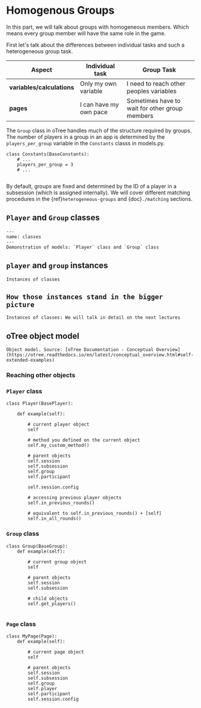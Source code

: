 Homogenous Groups
=================
In this part, we will talk about groups with homogeneous members. Which means every group member will have the same role in the game. 


First let's talk about the differences between individual tasks and such a heterogeneous group task.

| Aspect                     | Individual task        | Group Task                                     |
| -----------------          | ------------------     | --------                                       |
| **variables/calculations** | Only my own variable   | I need to reach other peoples variables        |
| **pages**                  | I can have my own pace | Sometimes have to wait for other group members |



The `Group` class in oTree handles much of the structure required by groups. The number of players in a group in an app is determined by the `players_per_group` variable in the `Constants` classs in models.py. 

```
class Constants(BaseConstants):
    # ...
    players_per_group = 3
    # ...
    
```

By default, groups are fixed and determined by the ID of a player in a subsession (which is assigned internally). We will cover different matching procedures in the {ref}`heterogeneous-groups` and {doc}`./matching` sections.


## `Player` and `Group` classes

```{figure} ../figures/classes.png
---
name: classes
---
Demonstration of models: `Player` class and `Group` class
```

## `player` and `group` instances
```{figure} ../figures/instances.png
Instances of classes
```

## `How those instances stand in the bigger picture`
```{figure} ../figures/instances_detail.png
Instances of classes: We will talk in detail on the next lectures
```


## oTree object model
```{figure} ../figures/object_model_self.png
Object model. Source: [oTree Documentation - Conceptual Overview](https://otree.readthedocs.io/en/latest/conceptual_overview.html#self-extended-examples)
```

### Reaching other objects 

### `Player` class
```
class Player(BasePlayer):

    def example(self):

        # current player object
        self

        # method you defined on the current object
        self.my_custom_method()

        # parent objects
        self.session
        self.subsession
        self.group
        self.participant

        self.session.config

        # accessing previous player objects
        self.in_previous_rounds()

        # equivalent to self.in_previous_rounds() + [self]
        self.in_all_rounds()
```

### `Group` class
```
class Group(BaseGroup):
    def example(self):

        # current group object
        self

        # parent objects
        self.session
        self.subsession

        # child objects
        self.get_players()


```

### `Page` class
```
class MyPage(Page):
    def example(self):

        # current page object
        self

        # parent objects
        self.session
        self.subsession
        self.group
        self.player
        self.participant
        self.session.config
```

